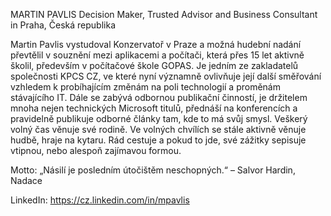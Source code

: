 MARTIN PAVLIS
Decision Maker, Trusted Advisor and Business Consultant in Praha, Česká republika

Martin Pavlis vystudoval Konzervatoř v Praze a možná hudební nadání převtělil v souznění mezi aplikacemi a počítači, která přes 15 let aktivně školil, především v počítačové škole GOPAS. Je jedním ze zakladatelů společnosti KPCS CZ, ve které nyní významně ovlivňuje její další směřování vzhledem k probíhajícím změnám na poli technologií a proměnám stávajícího IT. Dále se zabývá odbornou publikační činností, je držitelem mnoha nejen technických Microsoft titulů, přednáší na konferencích a pravidelně publikuje odborné články tam, kde to má svůj smysl. Veškerý volný čas věnuje své rodině. Ve volných chvílích se stále aktivně věnuje hudbě, hraje na kytaru. Rád cestuje a pokud to jde, své zážitky sepisuje vtipnou, nebo alespoň zajímavou formou.

Motto:
„Násilí je posledním útočištěm neschopných.“ – Salvor Hardin, Nadace

LinkedIn: https://cz.linkedin.com/in/mpavlis
<!--
**mpavlis76/mpavlis76** is a ✨ _special_ ✨ repository because its `README.md` (this file) appears on your GitHub profile.

Here are some ideas to get you started:

- 🔭 I’m currently working on ...
- 🌱 I’m currently learning ...
- 👯 I’m looking to collaborate on ...
- 🤔 I’m looking for help with ...
- 💬 Ask me about ...
- 📫 How to reach me: ...
- 😄 Pronouns: ...
- ⚡ Fun fact: ...
-->
